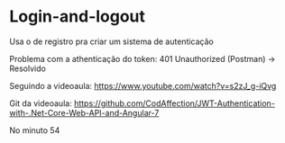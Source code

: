 # Login-and-logout

Usa o de registro pra criar um sistema de autenticação

Problema com a athenticação do token: 401 Unauthorized (Postman) -> Resolvido

Seguindo a videoaula: https://www.youtube.com/watch?v=s2zJ_g-iQvg

Git da videoaula: https://github.com/CodAffection/JWT-Authentication-with-.Net-Core-Web-API-and-Angular-7

No minuto 54
